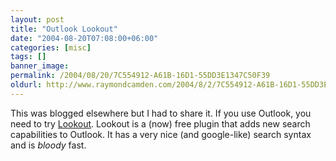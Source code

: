 ```yaml
---
layout: post
title: "Outlook Lookout"
date: "2004-08-20T07:08:00+06:00"
categories: [misc]
tags: []
banner_image: 
permalink: /2004/08/20/7C554912-A61B-16D1-55DD3E1347C50F39
oldurl: http://www.raymondcamden.com/2004/8/2/7C554912-A61B-16D1-55DD3E1347C50F39
---
```


This was blogged elsewhere but I had to share it. If you use Outlook, you need to try <a href="http://www.lookoutsoft.com/Lookout/download.html">Lookout</a>. Lookout is a (now) free plugin that adds new search capabilities to Outlook. It has a very nice (and google-like) search syntax and is <i>bloody</i> fast.